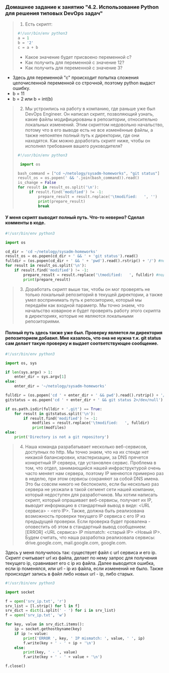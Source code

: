 ### Домашнее задание к занятию "4.2. Использование Python для решения типовых DevOps задач"

>1. Есть скрипт:
>	```python
>   #!/usr/bin/env python3
>	a = 1
>	b = '2'
>	c = a + b
>	```
>	* Какое значение будет присвоено переменной c?
>	* Как получить для переменной c значение 12?
>   * Как получить для переменной c значение 3?

* Здесь для переменной "с" происходит попытка сложения целочисленной переменной со строчной,
  поэтому python выдаст ошибку.
* b = 11
* b = 2 или b = int(b)

>2. Мы устроились на работу в компанию, где раньше уже был DevOps Engineer. Он написал скрипт, позволяющий узнать, какие файлы модифицированы в репозитории, относительно локальных изменений. Этим скриптом недовольно начальство, потому что в его выводе есть не все изменённые файлы, а также непонятен полный путь к директории, где они находятся. Как можно доработать скрипт ниже, чтобы он исполнял требования вашего руководителя?
>
>	```python
>   #!/usr/bin/env python3
>
>    import os
>
>	bash_command = ["cd ~/netology/sysadm-homeworks", "git status"]
>	result_os = os.popen(' && '.join(bash_command)).read()
>   is_change = False
>	for result in result_os.split('\n'):
>        if result.find('modified') != -1:
>            prepare_result = result.replace('\tmodified:   ', '')
>            print(prepare_result)
>            break
>
>	```

#### У меня скрипт выводит полный путь. Что-то неверно? Сделал комменты в коде.
```python
#!/usr/bin/env python3

import os

cd_dir = 'cd ~/netology/sysadm-homeworks'
result_os = os.popen(cd_dir + ' && ' + 'git status').read()
fulldir = (os.popen(cd_dir + ' && ' + 'pwd').read().rstrip() + '/') #полный путь до файлов
for result in result_os.split('\n'):
    if result.find('modified') != -1:
        prepare_result = result.replace('\tmodified:   ', fulldir) #подстановка полного пути до файлов
        print(prepare_result)
```

>3. Доработать скрипт выше так, чтобы он мог проверять не только локальный репозиторий в текущей директории, а также умел воспринимать путь к репозиторию, который мы передаём как входной параметр. Мы точно знаем, что начальство коварное и будет проверять работу этого скрипта в директориях, которые не являются локальными репозиториями.

#### Полный путь здесь также уже был. Проверку является ли директория репозиторием добавил. Мне казалось, что она не нужна т.к. git status сам делает такую проверку и выдает соответствующее сообщение.

```python
#!/usr/bin/env python3

import os, sys

if len(sys.argv) > 1:
    enter_dir = sys.argv[1]
else:
    enter_dir = '~/netology/sysadm-homeworks'

fulldir = (os.popen('cd ' + enter_dir + ' && pwd').read().rstrip() + '/')
gitstatus = os.popen('cd ' + enter_dir + ' && git status 2>/dev/null').read()

if os.path.isdir(fulldir + '.git') == True:
    for result in gitstatus.split('\n'):
        if result.find('modified') != -1:
            modfiles = result.replace('\tmodified:   ', fulldir)
            print(modfiles)
else:
    print('Directory is not a git repository')
```

>4. Наша команда разрабатывает несколько веб-сервисов, доступных по http. Мы точно знаем, что на их стенде нет никакой балансировки, кластеризации, за DNS прячется конкретный IP сервера, где установлен сервис. Проблема в том, что отдел, занимающийся нашей инфраструктурой очень часто меняет нам сервера, поэтому IP меняются примерно раз в неделю, при этом сервисы сохраняют за собой DNS имена. Это бы совсем никого не беспокоило, если бы несколько раз сервера не уезжали в такой сегмент сети нашей компании, который недоступен для разработчиков. Мы хотим написать скрипт, который опрашивает веб-сервисы, получает их IP, выводит информацию в стандартный вывод в виде: <URL сервиса> - <его IP>. Также, должна быть реализована возможность проверки текущего IP сервиса c его IP из предыдущей проверки. Если проверка будет провалена - оповестить об этом в стандартный вывод сообщением: [ERROR] <URL сервиса> IP mismatch: <старый IP> <Новый IP>. Будем считать, что наша разработка реализовала сервисы: drive.google.com, mail.google.com, google.com.

Здесь у меня получилось так:
существует файл с url сервиса и его ip. Скрипт считывает url из файла, делает по нему запрос для
получения текущего ip, сравнивает его с ip из файла. Далее выводится ошибка, если ip 
поменялся, или url - ip из файла, если изменений не было. Также происходит запись в файл либо 
новых url - ip, либо старых. 

```python
#!/usr/bin/env python3

import socket

f = open('srv_ip.txt', 'r')
srv_list = [l.strip() for l in f]
srv_dict = dict(i.split(' - ') for i in srv_list)
f = open('srv_ip.txt', 'w')

for key, value in srv_dict.items():
    ip = socket.gethostbyname(key)
    if ip != value:
        print('ERROR ', key, ' IP mismatch: ', value, ' ', ip)
        f.write(key + ' - ' + ip + '\n')
    else:
        print(key, ' - ', value)
        f.write(key + ' - ' + value + '\n')

f.close()

```